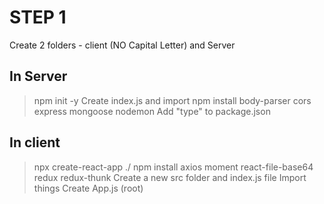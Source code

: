 # STEP 1
Create 2 folders - client (NO Capital Letter) and Server

## In Server
> npm init -y
Create index.js and import
> npm install body-parser cors express mongoose nodemon
Add "type" to package.json

## In client
> npx create-react-app ./
> npm install axios moment react-file-base64 redux redux-thunk
Create a new src folder and index.js file
Import things
Create App.js (root)